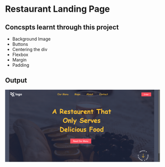 # Restaurant Landing Page

## Concspts learnt through this project
- Background Image
- Buttons
- Centering the div
- Flexbox
- Margin
- Padding

## Output

![Alt image](https://github.com/Chethan-P-Chethu/Restaurant-Landing-Page/blob/ef326cde233f19606adf4ca4eb814950d5489383/Screenshot%20(2).png)
